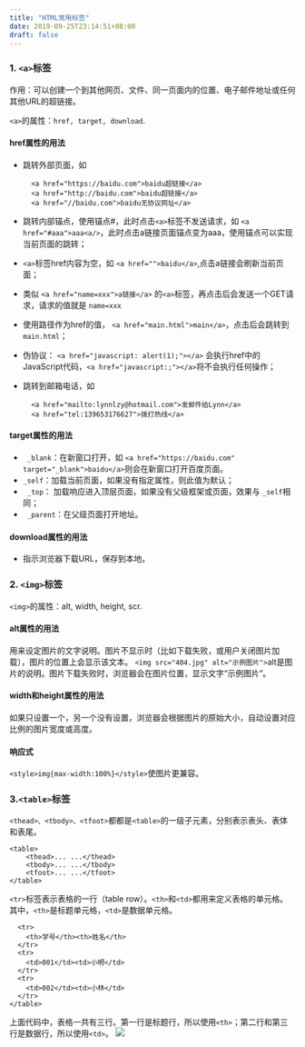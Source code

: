 ```yaml
---
title: "HTML常用标签"
date: 2019-09-25T23:14:51+08:00
draft: false
---
```

### 1. `<a>`标签

作用：可以创建一个到其他网页、文件、同一页面内的位置、电子邮件地址或任何其他URL的超链接。

`<a>`的属性：`href, target, download`.

#### href属性的用法

* 跳转外部页面，如

        <a href="https://baidu.com">baidu超链接</a>
        <a href="http://baidu.com">baidu超链接</a>
        <a href="//baidu.com">baidu无协议网址</a>

* 跳转内部锚点，使用锚点#，此时点击`<a>`标签不发送请求，如 `<a href="#aaa">aaa<a/>`，此时点击a链接页面锚点变为aaa，使用锚点可以实现当前页面的跳转；

*  `<a>`标签href内容为空，如 `<a href="">baidu</a>`,点击a链接会刷新当前页面；
* 类似 `<a href="name=xxx">a链接</a>` 的`<a>`标签，再点击后会发送一个GET请求，请求的值就是 `name=xxx`
* 使用路径作为href的值， `<a href="main.html">main</a>`，点击后会跳转到 `main.html`；
* 伪协议： `<a href="javascript: alert(1);"></a>` 会执行href中的JavaScript代码，`<a href="javascript:;"></a>`将不会执行任何操作；  
* 跳转到邮箱电话，如

        <a href="mailto:lynnlzy@hotmail.com">发邮件给Lynn</a>
        <a href="tel:139653176627">拨打热线</a>

#### target属性的用法

  * ` _blank`：在新窗口打开，如 `<a href="https://baidu.com" target="_blank">baidu</a>`则会在新窗口打开百度页面。
  *  ` _self `：加载当前页面，如果没有指定属性，则此值为默认；
  * ` _top`： 加载响应进入顶层页面，如果没有父级框架或页面，效果与 `_self`相同；
  * ` _parent`：在父级页面打开地址。

#### download属性的用法 
* 指示浏览器下载URL，保存到本地。
 
### 2. `<img>`标签

`<img>`的属性：alt, width, height, scr.
#### alt属性的用法 
用来设定图片的文字说明。图片不显示时（比如下载失败，或用户关闭图片加载），图片的位置上会显示该文本。
`<img src="404.jpg" alt="示例图片">`alt是图片的说明。图片下载失败时，浏览器会在图片位置，显示文字“示例图片”。

#### width和height属性的用法
如果只设置一个，另一个没有设置，浏览器会根据图片的原始大小，自动设置对应比例的图片宽度或高度。

#### 响应式
`<style>img{max-width:100%}</style>`使图片更兼容。

### 3.`<table>`标签
 
`<thead>、<tbody>、<tfoot>`都都是`<table>`的一级子元素，分别表示表头、表体和表尾。

    <table>
        <thead>... ...</thead>
        <tbody>... ...</tbody>
        <tfoot>... ...</tfoot>
    </table>        



`<tr>`标签表示表格的一行（table row）。`<th>`和`<td>`都用来定义表格的单元格。其中，`<th>`是标题单元格，`<td>`是数据单元格。

```<table>
  <tr>
    <th>学号</th><th>姓名</th>
  </tr>
  <tr>
    <td>001</td><td>小明</td>
  </tr>
  <tr>
    <td>002</td><td>小林</td>
  </tr>
</table>
```

上面代码中，表格一共有三行。第一行是标题行，所以使用`<th>`；第二行和第三行是数据行，所以使用`<td>`。
![](https://user-gold-cdn.xitu.io/2019/9/25/16d64060e7594393?w=602&h=300&f=png&s=5010)